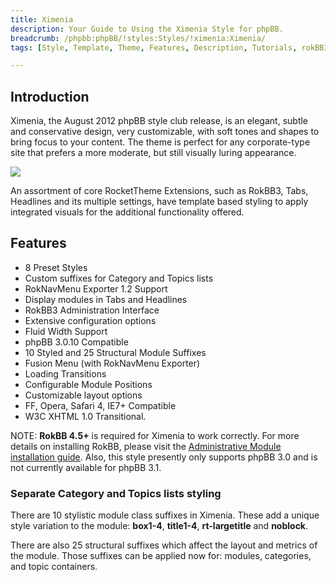 ```yaml
---
title: Ximenia
description: Your Guide to Using the Ximenia Style for phpBB.
breadcrumb: /phpbb:phpBB/!styles:Styles/!ximenia:Ximenia/
tags: [Style, Template, Theme, Features, Description, Tutorials, rokBB3]

---
```


Introduction
-----

Ximenia, the August 2012 phpBB style club release, is an elegant, subtle and conservative design, very customizable, with soft tones and shapes to bring focus to your content. The theme is perfect for any corporate-type site that prefers a more moderate, but still visually luring appearance. 

![][style]

An assortment of core RocketTheme Extensions, such as RokBB3, Tabs, Headlines and its multiple settings, have template based styling to apply integrated visuals for the additional functionality offered.

Features
-----

* 8 Preset Styles
* Custom suffixes for Category and Topics lists
* RokNavMenu Exporter 1.2 Support
* Display modules in Tabs and Headlines
* RokBB3 Administration Interface
* Extensive configuration options
* Fluid Width Support
* phpBB 3.0.10 Compatible
* 10 Styled and 25 Structural Module Suffixes
* Fusion Menu (with RokNavMenu Exporter)
* Loading Transitions
* Configurable Module Positions
* Customizable layout options
* FF, Opera, Safari 4, IE7+ Compatible
* W3C XHTML 1.0 Transitional.

NOTE: **RokBB 4.5+** is required for Ximenia to work correctly. For more details on installing RokBB, please visit the [Administrative Module installation guide](../../start/styles.md#installing-administrative-modules). Also, this style presently only supports phpBB 3.0 and is not currently available for phpBB 3.1.


### Separate Category and Topics lists styling

There are 10 stylistic module class suffixes in Ximenia. These add a unique style variation to the module: **box1-4**, **title1-4**, **rt-largetitle** and **noblock**.

There are also 25 structural suffixes which affect the layout and metrics of the module. Those suffixes can be applied now for: modules, categories, and topic containers.

[adminguide]: ../../start/styles.md#installing-administrative-modules
[style]: assets/ximenia.jpeg
[rokbridge]: http://www.rockettheme.com/extensions-joomla/rokbridge